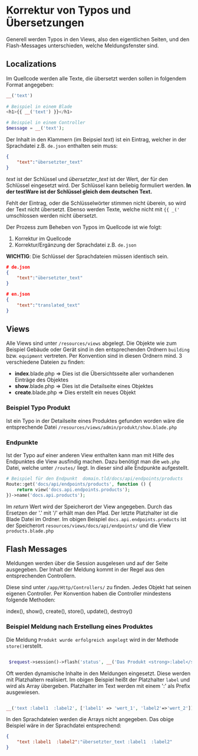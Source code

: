 # Korrektur von Typos und Übersetzungen
Generell werden Typos in den Views, also den eigentlichen Seiten, und den Flash-Messages unterschieden, welche Meldungsfenster sind.


## Localizations
Im Quellcode werden alle Texte, die übersetzt werden sollen in folgendem Format angegeben: 
```php 
__('text')
 
# Beispiel in einem Blade
<h1>{{ __('text') }}</h1>

# Beispiel in einem Controller
$message = __('text');
```

Der Inhalt in den Klammern (im Beipsiel *text*) ist ein Eintrag, welcher in der Sprachdatei z.B. `de.json` enthalten sein muss:

```json 
{
    "text":"übersetzter_text"
}
```

*text* ist der Schlüssel und *übersetzter_text* ist der Wert, der für den Schlüssel eingesetzt wird. Der Schlüssel kann beliebig formuliert werden. **In der testWare ist der Schlüssel gleich dem deutschen Text.**

Fehlt der Eintrag, oder die Schlüsselwörter stimmen nicht überein, so wird der Text nicht übersetzt. Ebenso werden Texte, welche nicht mit `{{ _('` umschlossen werden nicht übersetzt.

Der Prozess zum Beheben von Typos im Quellcode ist wie folgt:
1. Korrektur im Quellcode
2. Korrektur/Ergänzung der Sprachdatei z.B. `de.json`

**WICHTIG**: 
Die Schlüssel der Sprachdateien müssen identisch sein.

```json 
# de.json
{
    "text":"übersetzter_text"
}

# en.json
{
    "text":"translated_text"
}
```

## Views
Alle Views sind unter `/resources/views` abgelegt. Die Objekte wie zum Beispiel Gebäude oder Gerät sind in den entsprechenden Ordnern `building` bzw. `equipment` vertreten. Per Konvention sind in diesen Ordnern mind. 3 verschiedene Dateien zu finden:

- **index**.blade.php  =>  Dies ist die Übersichtsseite aller vorhandenen Einträge des Objektes
- **show**.blade.php => Dies ist die Detailseite eines Objektes
- **create**.blade.php => Dies erstellt ein neues Objekt

 ### Beispiel Typo Produkt
Ist ein Typo in der Detailseite eines Produktes gefunden worden wäre die entsprechende Datei `/resources/views/admin/produkt/show.blade.php`

### Endpunkte
Ist der Typo auf einer anderen View enthalten kann man mit Hilfe des Endpunktes die View ausfindig machen. Dazu benötigt man die `web.php` Datei, welche unter `/routes/` liegt. In dieser sind alle Endpunkte aufgestellt.

```php 
# Beispiel für den Endpunkt  domain.tld/docs/api/endpoints/products 
Route::get('docs/api/endpoints/products', function () {
    return view('docs.api.endpoints.products');
})->name('docs.api.products');
```
Im *return* Wert wird der Speicherort der View angegeben. Durch das Ersetzen der '.' mit '/' erhält man den Pfad. Der letzte Platzhalter ist die Blade Datei im Ordner. Im obigen Beispiel `docs.api.endpoints.products` ist der Speicherort `resources/views/docs/api/endpoints/` und die View `products.blade.php`

## Flash Messages
Meldungen werden über die Session ausgelesen und auf der Seite ausgegeben. Der Inhalt der Meldung kommt in der Regel aus den entsprechenden Controllern.

Diese sind unter `/app/Http/Controllers/` zu finden. Jedes Objekt hat seinen eigenen Controller. Per Konvention haben die Controller mindestens folgende Methoden:

index(), show(), create(), store(), update(), destroy()

### Beispiel Meldung nach Erstellung eines Produktes
Die Meldung `Produkt wurde erfolgreich angelegt` wird in der Methode `store()`erstellt.

```php

 $request->session()->flash('status', __('Das Produkt <strong>:label</strong> wurde angelegt!', ['label' => request('prod_nummer')]));

```
Oft werden dynamische Inhalte in den Meldungen eingesetzt. Diese werden mit Platzhaltern realisiert. Im obigen Beispiel heißt der Platzhalter `label` und wird als Array übergeben. Platzhalter im Text werden mit einem ':' als Prefix ausgewiesen.
```php 

__('text :label1  :label2', ['label1' => 'wert_1', 'label2'=>'wert_2']));

```
In den Sprachdateien werden die Arrays nicht angegeben. Das obige Beispiel wäre in der Sprachdatei entsprechend:

```json 
{
    "text :label1  :label2":"übersetzter_text :label1  :label2"
}
```
